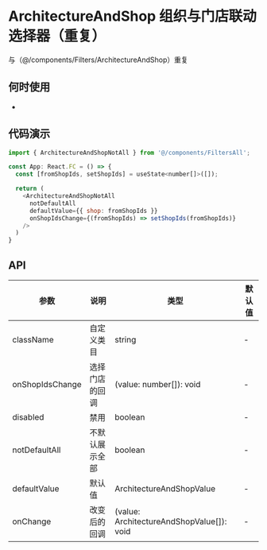# ArchitectureAndShop 组织与门店联动选择器（重复）
与（@/components/Filters/ArchitectureAndShop）重复

## 何时使用
- 

## 代码演示

```js
import { ArchitectureAndShopNotAll } from '@/components/FiltersAll';

const App: React.FC = () => {
  const [fromShopIds, setShopIds] = useState<number[]>([]);

  return (
    <ArchitectureAndShopNotAll
      notDefaultAll
      defaultValue={{ shop: fromShopIds }}
      onShopIdsChange={(fromShopIds) => setShopIds(fromShopIds)}
    />
  )
}
```

## API

| 参数 | 说明 | 类型 | 默认值 |
| --- | --- | --- | --- |
| className | 自定义类目 | string | - |
| onShopIdsChange | 选择门店的回调 | (value: number[]): void | - |
| disabled | 禁用 | boolean | - |
| notDefaultAll | 不默认展示全部 | boolean | - |
| defaultValue | 默认值 | ArchitectureAndShopValue | - |
| onChange | 改变后的回调 | (value: ArchitectureAndShopValue[]): void | - |
